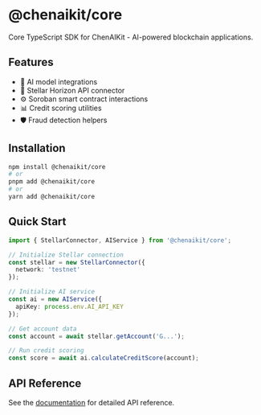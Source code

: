 # @chenaikit/core

Core TypeScript SDK for ChenAIKit - AI-powered blockchain applications.

## Features

- 🧠 AI model integrations
- 🔗 Stellar Horizon API connector
- ⚙️ Soroban smart contract interactions
- 📊 Credit scoring utilities
- 🛡️ Fraud detection helpers

## Installation

```bash
npm install @chenaikit/core
# or
pnpm add @chenaikit/core
# or
yarn add @chenaikit/core
```

## Quick Start

```typescript
import { StellarConnector, AIService } from '@chenaikit/core';

// Initialize Stellar connection
const stellar = new StellarConnector({
  network: 'testnet'
});

// Initialize AI service
const ai = new AIService({
  apiKey: process.env.AI_API_KEY
});

// Get account data
const account = await stellar.getAccount('G...');

// Run credit scoring
const score = await ai.calculateCreditScore(account);
```

## API Reference

See the [documentation](../../docs/api-reference.md) for detailed API reference.
